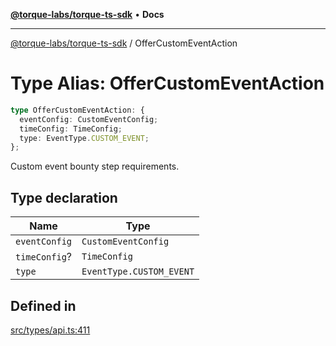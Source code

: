 [**@torque-labs/torque-ts-sdk**](../README.md) • **Docs**

***

[@torque-labs/torque-ts-sdk](../README.md) / OfferCustomEventAction

# Type Alias: OfferCustomEventAction

```ts
type OfferCustomEventAction: {
  eventConfig: CustomEventConfig;
  timeConfig: TimeConfig;
  type: EventType.CUSTOM_EVENT;
};
```

Custom event bounty step requirements.

## Type declaration

| Name | Type |
| ------ | ------ |
| `eventConfig` | `CustomEventConfig` |
| `timeConfig`? | `TimeConfig` |
| `type` | `EventType.CUSTOM_EVENT` |

## Defined in

[src/types/api.ts:411](https://github.com/torque-labs/torque-ts-sdk/blob/a30afeab92cb119627ec542f4c8aff2dd9faf383/src/types/api.ts#L411)
